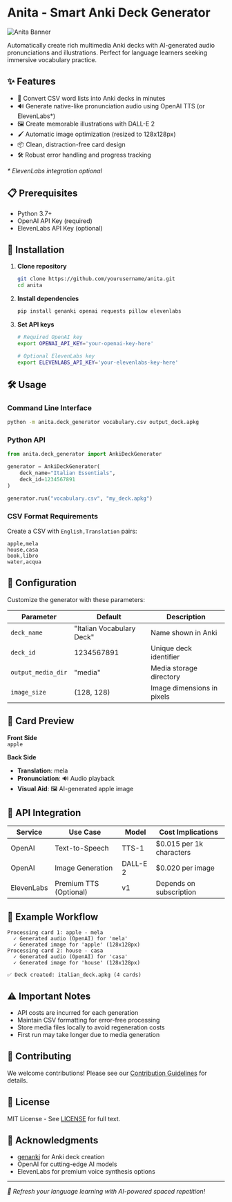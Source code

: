 # Anita - Smart Anki Deck Generator

![Anita Banner](https://via.placeholder.com/800x200.png?text=Anita+-+AI-Powered+Anki+Deck+Generator)

Automatically create rich multimedia Anki decks with AI-generated audio pronunciations and illustrations. Perfect for language learners seeking immersive vocabulary practice.

## ✨ Features

- 📄 Convert CSV word lists into Anki decks in minutes
- 🔊 Generate native-like pronunciation audio using OpenAI TTS (or ElevenLabs*)
- 🖼️ Create memorable illustrations with DALL-E 2
- 🖌️ Automatic image optimization (resized to 128x128px)
- 📦 Clean, distraction-free card design
- 🛠️ Robust error handling and progress tracking

_* ElevenLabs integration optional_

## 📋 Prerequisites

- Python 3.7+
- OpenAI API Key (required)
- ElevenLabs API Key (optional)

## 🚀 Installation

1. **Clone repository**
   ```bash
   git clone https://github.com/yourusername/anita.git
   cd anita
   ```

2. **Install dependencies**
   ```bash
   pip install genanki openai requests pillow elevenlabs
   ```

3. **Set API keys**
   ```bash
   # Required OpenAI key
   export OPENAI_API_KEY='your-openai-key-here'
   
   # Optional ElevenLabs key
   export ELEVENLABS_API_KEY='your-elevenlabs-key-here'
   ```

## 🛠️ Usage

### Command Line Interface
```bash
python -m anita.deck_generator vocabulary.csv output_deck.apkg
```

### Python API
```python
from anita.deck_generator import AnkiDeckGenerator

generator = AnkiDeckGenerator(
    deck_name="Italian Essentials",
    deck_id=1234567891
)

generator.run("vocabulary.csv", "my_deck.apkg")
```

### CSV Format Requirements
Create a CSV with `English,Translation` pairs:

```csv
apple,mela
house,casa
book,libro
water,acqua
```

## 🔧 Configuration

Customize the generator with these parameters:

| Parameter           | Default                      | Description                  |
|---------------------|------------------------------|------------------------------|
| `deck_name`         | "Italian Vocabulary Deck"    | Name shown in Anki           |
| `deck_id`           | 1234567891                   | Unique deck identifier       |
| `output_media_dir`  | "media"                      | Media storage directory      |
| `image_size`        | (128, 128)                   | Image dimensions in pixels   |

## 🎴 Card Preview

**Front Side**  
`apple`

**Back Side**  
- **Translation**: mela  
- **Pronunciation**: 🔊 Audio playback  
- **Visual Aid**: 🖼️ AI-generated apple image

## 🤖 API Integration

| Service     | Use Case             | Model       | Cost Implications         |
|-------------|----------------------|-------------|---------------------------|
| OpenAI      | Text-to-Speech       | TTS-1       | $0.015 per 1k characters  |
| OpenAI      | Image Generation     | DALL-E 2    | $0.020 per image          |
| ElevenLabs  | Premium TTS (Optional)| v1         | Depends on subscription   |

## 📝 Example Workflow

```text
Processing card 1: apple - mela
  ✓ Generated audio (OpenAI) for 'mela'
  ✓ Generated image for 'apple' (128x128px)
Processing card 2: house - casa
  ✓ Generated audio (OpenAI) for 'casa'
  ✓ Generated image for 'house' (128x128px)

✅ Deck created: italian_deck.apkg (4 cards)
```

## ⚠️ Important Notes

- API costs are incurred for each generation
- Maintain CSV formatting for error-free processing
- Store media files locally to avoid regeneration costs
- First run may take longer due to media generation

## 🤝 Contributing

We welcome contributions! Please see our [Contribution Guidelines](CONTRIBUTING.md) for details.

## 📄 License

MIT License - See [LICENSE](LICENSE) for full text.

## 🙏 Acknowledgments

- [genanki](https://github.com/kerrickstaley/genanki) for Anki deck creation
- OpenAI for cutting-edge AI models
- ElevenLabs for premium voice synthesis options

---

_🔄 Refresh your language learning with AI-powered spaced repetition!_